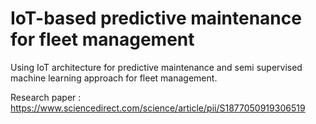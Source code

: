 # IoT-based predictive maintenance for fleet management

Using IoT architecture for predictive maintenance and semi supervised machine learning approach for fleet management.

Research paper :  https://www.sciencedirect.com/science/article/pii/S1877050919306519
